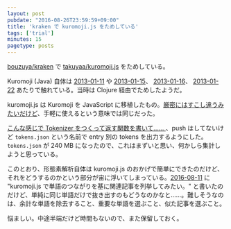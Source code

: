 ```yaml
---
layout: post
pubdate: "2016-08-26T23:59:59+09:00"
title: 'kraken で kuromoji.js をためしている'
tags: ['trial']
minutes: 15
pagetype: posts
---
```

[bouzuya/kraken][] で [takuyaa/kuromoji.js][] をためしている。

Kuromoji (Java) 自体は [2013-01-11][] や [2013-01-15][]、 [2013-01-16][]、 [2013-01-22][] あたりで触れている。当時は Clojure 経由でためしたようだ。

kuromoji.js は Kuromoji を JavaScript に移植したもの。[厳密にはすこし違うみたいだけど](http://stp-the-wld.blogspot.jp/2015/01/javascriptkuromojijs.html)、手軽に使えるという意味では同じだった。

[こんな感じで Tokenizer をつくって返す関数を書いて…… ](https://github.com/bouzuya/kraken/blob/2046137422a2d74476e1406f80088d6278823e87/src/kuromoji.ts)、push はしてないけど `tokens.json` という名前で entry 別の tokens を出力するようにした。 `tokens.json` が 240 MB になったので、これはまずいと思い、何かしら集計しようと思っている。

このとおり、形態素解析自体は kuromoji.js のおかげで簡単にできたのだけど、それをどうするのかという部分が宙に浮いてしまっている。[2016-08-11][] に "kuromoji.js で単語のつながりを基に関連記事を列挙してみたい。" と書いたのだけど、単純に同じ単語だけで抜き出すのもどうなのかなと……。難しそうなのは、余計な単語を除去すること、重要な単語を選ぶこと、似た記事を選ぶこと。

悩ましい。中途半端だけど時間もないので、また保留しておく。

[2013-01-11]: http://blog.bouzuya.net/2013/01/11/
[2013-01-15]: http://blog.bouzuya.net/2013/01/15/
[2013-01-16]: http://blog.bouzuya.net/2013/01/16/
[2013-01-22]: http://blog.bouzuya.net/2013/01/22/
[2016-08-11]: http://blog.bouzuya.net/2016/08/11/
[bouzuya/kraken]: https://github.com/bouzuya/kraken
[takuyaa/kuromoji.js]: https://github.com/takuyaa/kuromoji.js
